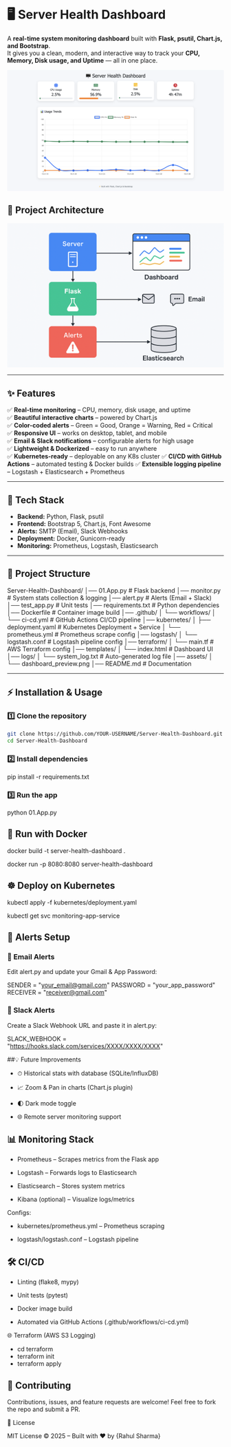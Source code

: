 # 🖥️ Server Health Dashboard  

A **real-time system monitoring dashboard** built with **Flask, psutil, Chart.js, and Bootstrap**.  
It gives you a clean, modern, and interactive way to track your **CPU, Memory, Disk usage, and Uptime** — all in one place.  

![Dashboard Preview](Screenshot.png)
## 🔎 Project Architecture
![Architecture Flowchart](Flowchat_diagram.png)


---

## ✨ Features  

✅ **Real-time monitoring** – CPU, memory, disk usage, and uptime  
✅ **Beautiful interactive charts** – powered by Chart.js  
✅ **Color-coded alerts** – Green = Good, Orange = Warning, Red = Critical  
✅ **Responsive UI** – works on desktop, tablet, and mobile  
✅ **Email & Slack notifications** – configurable alerts for high usage  
✅ **Lightweight & Dockerized** – easy to run anywhere  
✅ **Kubernetes-ready** – deployable on any K8s cluster
✅ **CI/CD with GitHub Actions** – automated testing & Docker builds
✅ **Extensible logging pipeline** – Logstash + Elasticsearch + Prometheus

---

## 🚀 Tech Stack  

- **Backend:** Python, Flask, psutil  
- **Frontend:** Bootstrap 5, Chart.js, Font Awesome  
- **Alerts:** SMTP (Email), Slack Webhooks  
- **Deployment:** Docker, Gunicorn-ready  
- **Monitoring:** Prometheus, Logstash, Elasticsearch
---

## 📂 Project Structure  

Server-Health-Dashboard/
│── 01.App.py              # Flask backend
│── monitor.py             # System stats collection & logging
│── alert.py               # Alerts (Email + Slack)
│── test_app.py            # Unit tests
│── requirements.txt       # Python dependencies
│── Dockerfile             # Container image build
│── .github/
│   └── workflows/
│       └── ci-cd.yml      # GitHub Actions CI/CD pipeline
│── kubernetes/
│   ├── deployment.yaml    # Kubernetes Deployment + Service
│   └── prometheus.yml     # Prometheus scrape config
│── logstash/
│   └── logstash.conf      # Logstash pipeline config
│── terraform/
│   └── main.tf            # AWS Terraform config
│── templates/
│   └── index.html         # Dashboard UI
│── logs/
│   └── system_log.txt     # Auto-generated log file
│── assets/
│   └── dashboard_preview.png
│── README.md              # Documentation



---

## ⚡ Installation & Usage  

### 1️⃣ Clone the repository  
```bash
git clone https://github.com/YOUR-USERNAME/Server-Health-Dashboard.git
cd Server-Health-Dashboard
```
### 2️⃣ Install dependencies
pip install -r requirements.txt

### 3️⃣ Run the app
python 01.App.py



## 🐳 Run with Docker
docker build -t server-health-dashboard .

docker run -p 8080:8080 server-health-dashboard

## ☸️ Deploy on Kubernetes
kubectl apply -f kubernetes/deployment.yaml

kubectl get svc monitoring-app-service



## 🔔 Alerts Setup
### 📩 Email Alerts

Edit alert.py and update your Gmail & App Password:

SENDER = "your_email@gmail.com"
PASSWORD = "your_app_password"
RECEIVER = "receiver@gmail.com"

### 💬 Slack Alerts

Create a Slack Webhook URL and paste it in alert.py:

SLACK_WEBHOOK = "https://hooks.slack.com/services/XXXX/XXXX/XXXX"

##💡 Future Improvements

- ⏱ Historical stats with database (SQLite/InfluxDB)

- 📈 Zoom & Pan in charts (Chart.js plugin)

- 🌓 Dark mode toggle

- 🌐 Remote server monitoring support

## 📊 Monitoring Stack

- Prometheus – Scrapes metrics from the Flask app

- Logstash – Forwards logs to Elasticsearch

- Elasticsearch – Stores system metrics

- Kibana (optional) – Visualize logs/metrics

Configs:

-  kubernetes/prometheus.yml – Prometheus scraping

- logstash/logstash.conf – Logstash pipeline

## 🛠️ CI/CD

- Linting (flake8, mypy)

- Unit tests (pytest)

- Docker image build

- Automated via GitHub Actions (.github/workflows/ci-cd.yml)

🌐 Terraform (AWS S3 Logging)
 
- cd terraform
- terraform init
- terraform apply


## 🤝 Contributing

Contributions, issues, and feature requests are welcome!
Feel free to fork the repo and submit a PR.

📜 License

MIT License © 2025 – Built with ❤️ by {Rahul Sharma}

